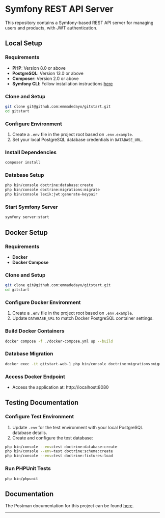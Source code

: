 # Symfony REST API Server

This repository contains a Symfony-based REST API server for managing users and products, with JWT authentication.

## Local Setup

### Requirements

- **PHP**: Version 8.0 or above
- **PostgreSQL**: Version 13.0 or above
- **Composer**: Version 2.0 or above
- **Symfony CLI**: Follow installation instructions [here](https://symfony.com/download)

### Clone and Setup

```sh
git clone git@github.com:emmadedayo/gitstart.git
cd gitstart
```

### Configure Environment

1. Create a `.env` file in the project root based on `.env.example`.
2. Set your local PostgreSQL database credentials in `DATABASE_URL`.

### Install Dependencies

```sh
composer install
```

### Database Setup

```sh
php bin/console doctrine:database:create
php bin/console doctrine:migrations:migrate
php bin/console lexik:jwt:generate-keypair
```

### Start Symfony Server

```sh
symfony server:start
```

## Docker Setup

### Requirements

- **Docker**
- **Docker Compose**

### Clone and Setup

```sh
git clone git@github.com:emmadedayo/gitstart.git
cd gitstart
```

### Configure Docker Environment

1. Create a `.env` file in the project root based on `.env.example`.
2. Update `DATABASE_URL` to match Docker PostgreSQL container settings.

### Build Docker Containers

```sh
docker compose -f ./docker-compose.yml up --build
```

### Database Migration

```sh
docker exec -it gitstart-web-1 php bin/console doctrine:migrations:migrate
```

### Access Docker Endpoint

- Access the application at: http://localhost:8080

## Testing Documentation

### Configure Test Environment

1. Update `.env` for the test environment with your local PostgreSQL database details.
2. Create and configure the test database:

```sh
php bin/console --env=test doctrine:database:create
php bin/console --env=test doctrine:schema:create
php bin/console --env=test doctrine:fixtures:load
```

### Run PHPUnit Tests

```sh
php bin/phpunit
```

## Documentation

The Postman documentation for this project can be found [here](https://documenter.getpostman.com/view/3080167/2sA3kPpPoR).

---
